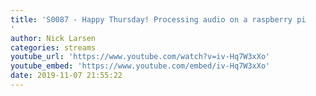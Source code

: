 ```yaml
---
title: 'S0087 - Happy Thursday! Processing audio on a raspberry pi
'
author: Nick Larsen
categories: streams
youtube_url: 'https://www.youtube.com/watch?v=iv-Hq7W3xXo'
youtube_embed: 'https://www.youtube.com/embed/iv-Hq7W3xXo'
date: 2019-11-07 21:55:22
---
```


